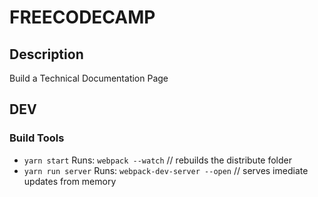 # FREECODECAMP

## Description

Build a Technical Documentation Page

## DEV

### Build Tools

* `yarn start` Runs: `webpack --watch` // rebuilds the distribute folder
* `yarn run server` Runs: `webpack-dev-server --open` // serves imediate updates from memory